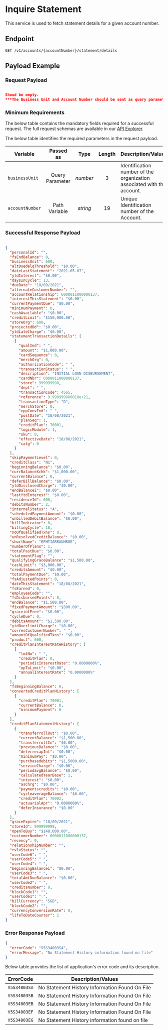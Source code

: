# Inquire Statement

 This service is used to fetch statement details for a given account number. 

## Endpoint

`GET /v1/accounts/{accountNumber}/statement/details`

## Payload Example

### Request Payload

```json

Shoud be empty.
***The Business Unit and Account Number should be sent as query parameters and path variable.***

```

### Minimum Requirements

The below table contains the mandatory fields required for a successful request. The full request schemas are available in our [API Explorer](../api/?type=get&path=/v1/accounts/{accountNumber}/statement/details).

The below table identifies the required parameters in the request payload.

| Variable | Passed as | Type | Length | Description/Values |
| -------- | :-------: | :--: | :------------: | ------------------ |
| `businessUnit` | Query Parameter | *number* | 3 | Identification number of the organization associated with the account. |
| `accountNumber` | Path Variable | *string* | 19 | Unique Identification number of the Account. | 



### Successful Response Payload

```json

{
  "personalId": "",
  "fsEndBalance": 0,
  "businessUnit": 600,
  "altDuedelqThreshold": "$0.00",
  "dateLastStatement": "2021-05-07",
  "ytdInterest": "$0.00",
  "daysInCycle": 13,
  "dueDate": "18/09/2021",
  "alternateCustomerNumber": "",
  "accountRelationship": 6000011000000137,
  "interestThisStatement": "$0.00",
  "currentPaymentDue": "$0.00",
  "minimumPayment": 0,
  "cashAvailable": "$0.00",
  "creditLimit": "$150,000.00",
  "storeOrg": 600,
  "projectedDd": "$0.00",
  "ytdLateCharge": "$0.00",
  "statementTransactionDetails": [
    {
      "qualInd": " ",
      "amount": "$1,000.00",
      "cardSequence": 0,
      "merchOrg": 0,
      "authorizationCode": " ",
      "transactionStatus": " ",
      "description": "INITIAL LOAN DISBURSEMENT",
      "cardNbr": 6000011000000137,
      "store": 999999998,
      "dept": " ",
      "transactionCode": 4565,
      "reference": 9.999999980818e+21,
      "transactionType": "D",
      "merchStore": 0,
      "eppConvInd": " ",
      "postDate": "18/08/2021",
      "planSeq": 1,
      "creditPlan": 70001,
      "logicModule": 1,
      "sku": 0,
      "effectiveDate": "18/08/2021",
      "catg": 0
    }
  ],
  "skipPaymentLevel": 0,
  "creditClass": "N1",
  "beginningBalance": "$0.00",
  "currBalanceXchk": "$1,000.00",
  "currentBalance": 0,
  "deferBillBalance": "$0.00",
  "ytdDisclosedCharge": "$0.00",
  "endBalancei": "$0.00",
  "lastYtdInterest": "$0.00",
  "residenceId": 600,
  "debitsNumber": 2,
  "internalStatus": "A",
  "scheduledPaymentAmount": "$0.00",
  "unbilledDebitBalance": "$0.00",
  "billIndicator": 0,
  "billingCycle": 18,
  "noOfQualifiedTxns": 0,
  "unResolvedCreditBalance": "$0.00",
  "shortName": "EPHTIARRAUHROE",
  "numberOfPlans": 1,
  "totalPastDue": "$0.00",
  "statementFlag": "",
  "qualifyingGraceBalance": "$1,500.00",
  "cashLimit": "$3,000.00",
  "creditsAmount": "$0.00",
  "totalPaymentDue": "$0.00",
  "fsAdjustedPoints": 0,
  "dateThisStatement": "18/08/2021",
  "fsEarned": 0,
  "employeeCode": "",
  "fsDisbursedPoints": 0,
  "endBalance": "$1,500.00",
  "fixedPaymentAmount": "$500.00",
  "graceintFree": "$0.00",
  "cycleDue": 0,
  "debitsAmount": "$1,500.00",
  "ytdOverlimitCharge": "$0.00",
  "corresCustomerNumber": " ",
  "amountOfQualifiedTxns": "$0.00",
  "product": 600,
  "creditPlanInterestRateHistory": [
    {
      "lmtNo": " ",
      "creditPlan": 0,
      "periodicInterestRate": "0.0000000%",
      "upToLimit": "$0.00",
      "annualInterestRate": "0.0000000%"
    }
  ],
  "fsBeginningBalance": 0,
  "convertedCreditPlanHistory": [
    {
      "creditPlan": 70001,
      "currentBalance": 0,
      "minimumPayment": 0
    }
  ],
  "creditPlanStatementHistory": [
    {
      "transferrollOut": "$0.00",
      "currentBalance": "$1,500.00",
      "transferrollIn": "$0.00",
      "previousBalance": "$0.00",
      "deferrecapInt": "$0.00",
      "minimumPay": "$0.00",
      "purchasedebits": "$1,5000.00",
      "serviceCharge": "$0.00",
      "periodavgBalance": "$0.00",
      "calculatedYearBase": 1,
      "interest": "$0.00",
      "asChrg": "$0.00",
      "paymentscredits": "$0.00",
      "cycleaverageBalance": "$0.00",
      "creditPlan": 70002,
      "actuarialApr": "0.0000000%",
      "deferInsurance": "$0.00"
    }
  ],
  "graceExpire": "18/09/2021",
  "storeId": 999999998,
  "openToBuy": "$148,000.00",
  "customerNumber": 6000011000000137,
  "recency": 0,
  "relationshipNumber": "",
  "rvlvStatus": "",
  "userCode6": " ",
  "userCode5": " ",
  "userCode4": " ",
  "beginningBalancei": "$0.00",
  "userCode3": " ",
  "totalAmtDueBalance": "$0.00",
  "userCode2": " ",
  "creditsNumber": 0,
  "blockCode1": "",
  "userCode1": " ",
  "billCurrency": "SGD",
  "blockCode2": "",
  "currencyConversionRate": 0,
  "lifeToDateCounter": 1
}
```

### Error Response Payload

```json
{
  "errorCode": "V5S34003SA",
  "errorMessage": "No Statement History information found on file"  
}
```

Below table provides the list of application's error code and its description.

| ErrorCode |  Description/Values |
| --------  | ------------------ |
| `V5S34003SA` | No Statement History Information Found On File |
| `V5S34003SB` | No Statement History Information Found On File |
| `V5S34003EB` | No Statement History Information Found On File |
| `V5S34003EF` | No Statement History Information Found On File |  
| `V5S34003EG` | No Statement History information found on file |
